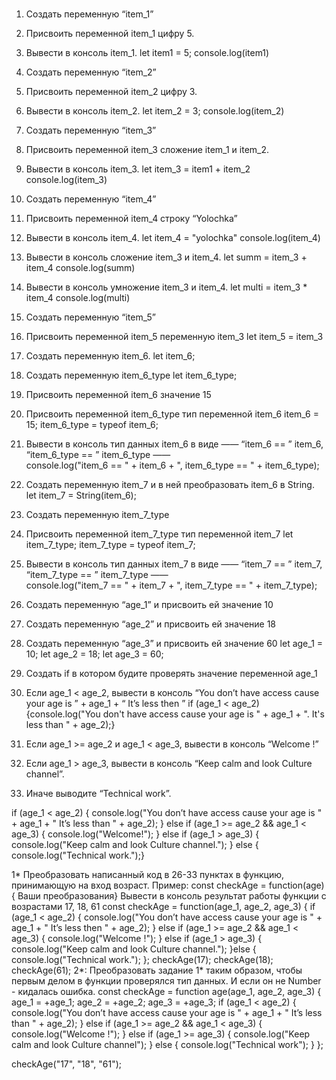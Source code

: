 #  
1. Создать переменную “item_1”
 2. Присвоить переменной item_1 цифру 5.
 3. Вывести в консоль item_1.
let item1 = 5;
console.log(item1)
 4. Создать переменную “item_2”
 5. Присвоить переменной item_2 цифру 3.
 6. Вывести в консоль item_2.
let item_2 = 3;
console.log(item_2)
7. Создать переменную “item_3”
 8. Присвоить переменной item_3 сложение item_1 и item_2.
 9. Вывести в консоль item_3.
let item_3 = item1 + item_2
console.log(item_3)
 10. Создать переменную “item_4”
 11. Присвоить переменной item_4 строку “Yolochka”
 12. Вывести в консоль item_4.
let item_4 = "yolochka"
console.log(item_4)
13. Вывести в консоль сложение item_3 и item_4.
let summ = item_3 + item_4
console.log(summ)
 14. Вывести в консоль умножение item_3 и item_4.
let multi = item_3 * item_4
console.log(multi)

 15. Создать переменную “item_5”
 16. Присвоить переменной item_5 переменную item_3
let item_5 = item_3

 17. Создать переменную item_6.
let item_6;

 18. Создать переменную item_6_type
let item_6_type;

 19. Присвоить переменной item_6 значение 15
 20. Присвоить переменной item_6_type тип переменной item_6
item_6 = 15;
item_6_type = typeof item_6;
 21. Вывести в консоль тип данных item_6 в виде ——  “item_6 == ”  item_6,  “item_6_type == ”  item_6_type ——  
console.log("item_6 == " + item_6 + ", item_6_type == " + item_6_type);
 22. Создать переменную item_7 и в ней преобразовать item_6 в String.
let item_7 = String(item_6);
 23. Создать переменную item_7_type
 24. Присвоить переменной item_7_type тип переменной item_7
let item_7_type;
item_7_type = typeof item_7;
 25. Вывести в консоль тип данных item_7 в виде ——  “item_7 == ”  item_7,  “item_7_type == ”  item_7_type ——  
console.log("item_7 == " + item_7 + ", item_7_type == " + item_7_type);
 26. Создать переменную “age_1” и присвоить ей значение 10
 27. Создать переменную “age_2” и присвоить ей значение 18
 28. Создать переменную “age_3” и присвоить ей значение 60
let age_1 = 10;
let age_2 = 18;
let age_3 = 60;
 29. Создать if в котором будите проверять значение переменной age_1
 30. Если age_1 < age_2, вывести в консоль “You don’t have access cause your age is ” + age_1 + “ It’s less then ”
if (age_1 < age_2) {console.log("You don't have access cause your age is " + age_1 + ". It's less than " + age_2);}
 31. Если age_1 >=  age_2 и age_1 <  age_3, вывести в консоль “Welcome  !”


 32. Если age_1  > age_3, вывести в консоль “Keep calm and look Culture channel”.


 33. Иначе выводите “Technical work”.


if (age_1 < age_2) {
    console.log("You don’t have access cause your age is " + age_1 + " It’s less than " + age_2);
} else if (age_1 >= age_2 && age_1 < age_3) {
    console.log("Welcome!");
} else if (age_1 > age_3) {
    console.log("Keep calm and look Culture channel.");
} else {
    console.log("Technical work.");}
    
1*
Преобразовать написанный код в 26-33 пунктах в функцию, принимающую на вход возраст.
Пример: const checkAge = function(age) {
Ваши преобразования}
Вывести в консоль результат работы функции с возрастами 17, 18, 61
const checkAge = function(age_1, age_2, age_3) {
  if (age_1 < age_2) {
    console.log("You don’t have access cause your age is " + age_1 + " It’s less then " + age_2);
  } else if (age_1 >= age_2 && age_1 < age_3) {
    console.log("Welcome !");
  } else if (age_1 > age_3) { console.log("Keep calm and look Culture channel.");
  }else {
    console.log("Technical work.");
};
checkAge(17); 
checkAge(18); 
checkAge(61);
2*:
Преобразовать задание 1* таким образом, чтобы первым делом в функции проверялся тип данных. И если он не Number - кидалась ошибка.
const checkAge = function age(age_1, age_2, age_3) {
 age_1 = +age_1;
 age_2 = +age_2;
 age_3 = +age_3;
     if (age_1 < age_2) {
         console.log("You don’t have access cause your age is " + age_1 + " It’s less than " + age_2);
     } else if (age_1 >= age_2 && age_1 < age_3) {
         console.log("Welcome !");
     } else if (age_1 >= age_3) {
         console.log("Keep calm and look Culture channel");
     } else {
         console.log("Technical work");
         }
 };

 checkAge("17", "18", "61");
